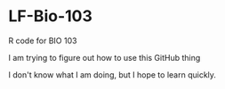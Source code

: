 # LF-Bio-103
R code for BIO 103

I am trying to figure out how to use this GitHub thing

I don't know what I am doing, but I hope to learn quickly.

